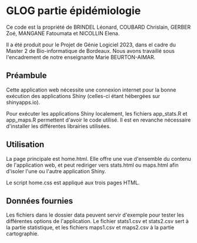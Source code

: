 # GLOG partie épidémiologie

Ce code est la propriété de BRINDEL Léonard, COUBARD Chrislain, GERBER Zoé, MANGANE Fatoumata et NICOLLIN Elena.

Il a été produit pour le Projet de Génie Logiciel 2023, dans el cadre du Master 2 de Bio-informatique de Bordeaux. Nous avons travaillé sous l'encadrement de notre enseignante Marie BEURTON-AIMAR.


## Préambule

Cette application web nécessite une connexion internet pour la bonne exécution des applications Shiny (celles-ci étant hébergées sur shinyapps.io).

Pour exécuter les applications Shiny localement, les fichiers app_stats.R et app_maps.R permettent d'avoir le code utilisé. Il est en revanche nécessaire d'installer les différentes librairies utilisées.


## Utilisation

La page principale est home.html. Elle offre une vue d'ensemble du contenu de l'application web, et peut rediriger vers stats.html ou maps.html afin d'isoler l'une ou l'autre application Shiny.

Le script home.css est appliqué aux trois pages HTML.


## Données fournies

Les fichiers dans le dossier data peuvent servir d'exemple pour tester les différentes options de l'application. Le fichier stats1.csv et stats2.csv sert à la partie statistique, et les fichiers maps1.csv et maps2.csv à la partie cartographie.
